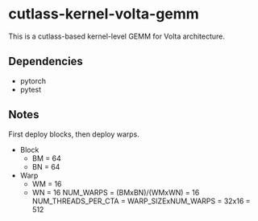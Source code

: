 # cutlass-kernel-volta-gemm
This is a cutlass-based kernel-level GEMM for Volta architecture.

## Dependencies
- pytorch
- pytest

## Notes
First deploy blocks, then deploy warps.
- Block
    - BM = 64
    - BN = 64
- Warp 
    - WM = 16
    - WN = 16
NUM_WARPS = (BMxBN)/(WMxWN) = 16
NUM_THREADS_PER_CTA = WARP_SIZExNUM_WARPS = 32x16 = 512